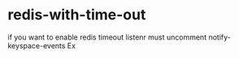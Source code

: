 # redis-with-time-out
if you want to enable redis timeout listenr must uncomment notify-keyspace-events Ex

